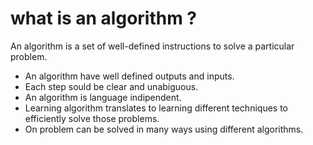 # what is an algorithm ?
An algorithm is a set of well-defined instructions to solve a particular problem.
- An algorithm have well defined outputs and inputs.
- Each step sould be clear and unabiguous.
- An algorithm is language indipendent.
- Learning algorithm translates to learning different techniques to efficiently solve those problems.
- On problem  can be solved in many ways using  different algorithms.